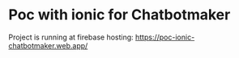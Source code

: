 # Poc with ionic for Chatbotmaker

Project is running at firebase hosting: https://poc-ionic-chatbotmaker.web.app/
